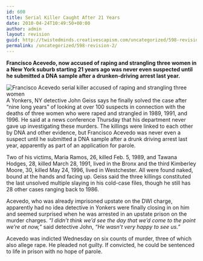 ```yaml
---
id: 600
title: Serial Killer Caught After 21 Years
date: 2010-04-24T10:49:50+00:00
author: admin
layout: revision
guid: http://twistedminds.creativescapism.com/uncategorized/598-revision-2/
permalink: /uncategorized/598-revision-2/
---
```

<p class="dropcap-first">
  <strong>Francisco Acevedo, now accused of raping and strangling three women in a New York suburb starting 21 years ago was never even suspected until he submitted a DNA sample after a drunken-driving arrest last year.</strong>
</p>

<img src="img/post/FranciscoAcevedo.jpg" alt="Francisco Acevedo serial killer accused of raping and strangling three women" title="serial killer Francisco Acevedo photo" class="left" /> A Yonkers, NY detective John Geiss says he finally solved the case after &#8220;nine long years&#8221; of looking at over 100 suspects in connection with the deaths of three women who were raped and strangled in 1989, 1991, and 1996. He said at a news conference Thursday that his department never gave up investigating these murders. The killings were linked to each other by DNA and other evidence, but Francisco Acevedo was never even a suspect until he submitted a DNA sample after a drunk driving arrest last year, apparently as part of an application for parole.

Two of his victims, Maria Ramos, 26, killed Feb. 5, 1989, and Tawana Hodges, 28, killed March 28, 1991, lived in the Bronx and the third Kimberley Moore, 30, killed May 24, 1996, lived in Westchester. All were found naked, bound at the hands and facing up. Geiss said the three killings constituted the last unsolved multiple slaying in his cold-case files, though he still has 28 other cases ranging back to 1986.

Acevedo, who was already imprisoned upstate on the DWI charge, apparently had no idea detective in Yonkers were finally closing in on him and seemed surprised when he was arrested in an upstate prison on the murder charges. _&#8220;I didn&#8217;t think we&#8217;d see the day that we&#8217;d come to the point we&#8217;re at now,_&#8221; said detective John, _&#8220;He wasn&#8217;t very happy to see us.&#8221;_

Acevedo was indicted Wednesday on six counts of murder, three of which also allege rape. He pleaded not guilty. If convicted, he could be sentenced to life in prison with no hope of parole.